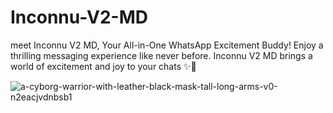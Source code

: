 # Inconnu-V2-MD
meet Inconnu V2 MD, Your All-in-One WhatsApp Excitement Buddy! Enjoy a thrilling messaging experience like never before. Inconnu V2 MD brings a world of excitement and joy to your chats ✨🤖

![a-cyborg-warrior-with-leather-black-mask-tall-long-arms-v0-n2eacjvdnbsb1](https://github.com/user-attachments/assets/57bf4965-d0df-4430-bc72-fb20587d61ed)

